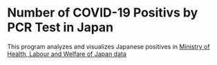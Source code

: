 # Number of COVID-19 Positivs by PCR Test in Japan

This program analyzes and visualizes Japanese positives in [Ministry of Health, Labour and Welfare of Japan data](https://www.mhlw.go.jp/content/pcr_positive_daily.csv)
